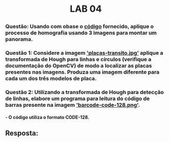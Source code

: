 <h1>
    <p align="center">
        LAB 04
    </p>
</h1>

### Questão: Usando com obase o [código](./homography_Or.py) fornecido, aplique o processo de homografia usando 3 imagens para montar um panorama.
### Questão 1: Considere a imagem ['placas-transito.jpg'](./imagens/placas-transito.jpg) aplique a transformada de Hough para linhas e círculos (verifique a documentação do OpenCV) de modo a localizar as placas presentes nas imagens. Produza uma imagem diferente para cada um dos três modelos de placa.
### Questão 2: Utilizando a transformada de Hough para detecção de linhas, elabore um programa para leitura do código de barras presente na imagem ['barcode-code-128.png'](./imagens/barcode-code-128.png).
#### - O código utiliza o formato CODE-128.


## Resposta: